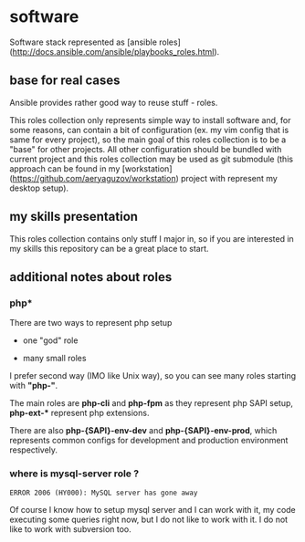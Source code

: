 # software

Software stack represented as [ansible roles] (http://docs.ansible.com/ansible/playbooks_roles.html).

## base for real cases

Ansible provides rather good way to reuse stuff - roles.

This roles collection only represents simple way to install software 
and, for some reasons, can contain a bit of configuration (ex. my vim config that is same for every project), 
so the main goal of this roles collection is to be a "base" for other projects. All other configuration should be bundled with current project and this roles collection may be used as git submodule
(this approach can be found in my [workstation] (https://github.com/aeryaguzov/workstation) project with represent my desktop setup).

## my skills presentation

This roles collection contains only stuff I major in, 
so if you are interested in my skills this repository can be a great place to start.

## additional notes about roles

### php*

There are two ways to represent php setup

- one "god" role

- many small roles
 
I prefer second way (IMO like Unix way), so you can see many roles starting with **"php-"**.

The main roles are **php-cli** and **php-fpm** as they represent php SAPI setup, **php-ext-\*** represent php extensions.

There are also **php-{SAPI}-env-dev** and **php-{SAPI}-env-prod**, which represents common configs for development and production environment respectively.
 
### where is mysql-server role ?

    ERROR 2006 (HY000): MySQL server has gone away
    
Of course I know how to setup mysql server and I can work with it, my code executing some queries right now, 
but I do not like to work with it. I do not like to work with subversion too.
